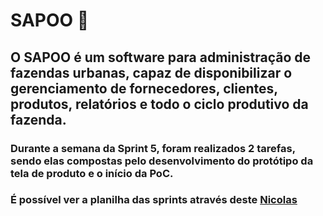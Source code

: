 # SAPOO 🐸
## O SAPOO é um software para administração de fazendas urbanas, capaz de disponibilizar o gerenciamento de fornecedores, clientes, produtos, relatórios e todo o ciclo produtivo da fazenda. 

### Durante a semana da Sprint 5, foram realizados 2 tarefas, sendo elas compostas pelo desenvolvimento do protótipo da tela de produto e o início da PoC.


### É possível ver a planilha das sprints através deste [Nicolas](https://github.com/Mateus03Miranda/ADS_PIM_TerceiroSemestre/blob/main/SCRUM/Planilha%20de%20Sprints.xlsx)
#
